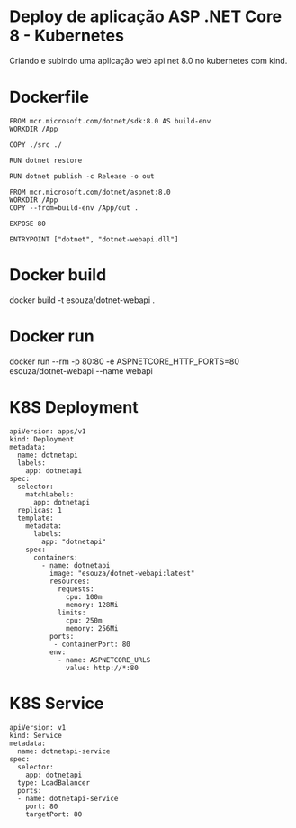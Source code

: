 # Deploy de aplicação ASP .NET Core 8 - Kubernetes
Criando e subindo uma aplicação web api net 8.0 no kubernetes com kind.

# Dockerfile

```
FROM mcr.microsoft.com/dotnet/sdk:8.0 AS build-env
WORKDIR /App

COPY ./src ./

RUN dotnet restore

RUN dotnet publish -c Release -o out

FROM mcr.microsoft.com/dotnet/aspnet:8.0
WORKDIR /App
COPY --from=build-env /App/out .

EXPOSE 80

ENTRYPOINT ["dotnet", "dotnet-webapi.dll"]
```

# Docker build
docker build -t esouza/dotnet-webapi .

# Docker run
docker run --rm -p 80:80 -e ASPNETCORE_HTTP_PORTS=80 esouza/dotnet-webapi --name webapi

# K8S Deployment

```
apiVersion: apps/v1
kind: Deployment
metadata:
  name: dotnetapi
  labels:
    app: dotnetapi
spec:
  selector:
    matchLabels:
      app: dotnetapi    
  replicas: 1
  template:
    metadata:
      labels:
        app: "dotnetapi"
    spec:
      containers:
        - name: dotnetapi
          image: "esouza/dotnet-webapi:latest"
          resources:
            requests:
              cpu: 100m
              memory: 128Mi
            limits:
              cpu: 250m
              memory: 256Mi
          ports:
           - containerPort: 80
          env:
            - name: ASPNETCORE_URLS
              value: http://*:80          
```

# K8S Service

```
apiVersion: v1
kind: Service
metadata:
  name: dotnetapi-service
spec:
  selector:
    app: dotnetapi
  type: LoadBalancer
  ports:
  - name: dotnetapi-service
    port: 80
    targetPort: 80
    
```
